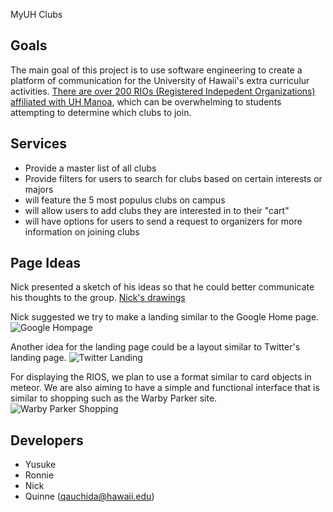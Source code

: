 MyUH Clubs

## Goals 
The main goal of this project is to use software engineering to create a platform of communication for the University of Hawaii's extra curriculur activities. [There are over 200 RIOs (Registered Indepedent Organizations) affiliated with UH Manoa](http://www.manoa.hawaii.edu/studentlife/studentorg/rio.php), which can be overwhelming to students attempting to determine which clubs to join.
## Services 
- Provide a master list of all clubs
- Provide filters for users to search for clubs based on certain interests or majors
- will feature the 5 most populus clubs on campus 
- will allow users to add clubs they are interested in to their "cart"
- will have options for users to send a request to organizers for more information on joining clubs

## Page Ideas
Nick presented a sketch of his ideas so that he could better communicate his thoughts to the group.
[Nick's drawings]()

Nick suggested we try to make a landing similar to the Google Home page.
![Google Hompage](https://myuh-club.github.io/images/Google.png)

Another idea for the landing page could be a layout similar to Twitter's landing page. 
![Twitter Landing](https://myuh-club.github.io/images/Twitter.png)

For displaying the RIOS, we plan to use a format similar to card objects in meteor. We are also aiming to have a simple and functional interface that is similar to shopping such as the Warby Parker site.
![Warby Parker Shopping](https://myuh-club.github.io/images/WarbyParker.png)
  
## Developers
- Yusuke
- Ronnie
- Nick
- Quinne (qauchida@hawaii.edu)
